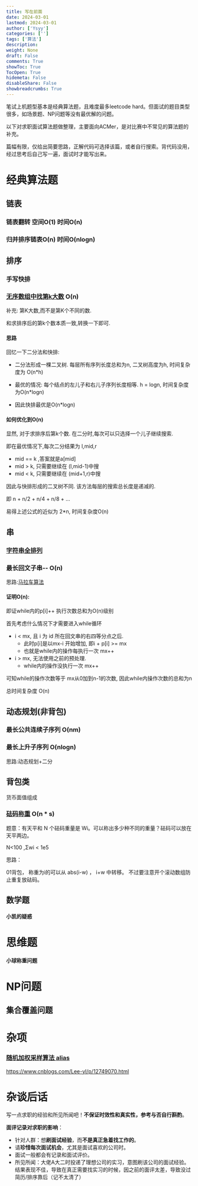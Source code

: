 ```yaml
---
title: 写在前面
date: 2024-03-01
lastmod: 2024-03-01
author: ['Ysyy']
categories: ['']
tags: ['算法']
description: 
weight: None
draft: False
comments: True
showToc: True
TocOpen: True
hidemeta: False
disableShare: False
showbreadcrumbs: True
---
```

笔试上机题型基本是经典算法题，且难度最多leetcode hard。但面试的题目类型很多，如场景题、NP问题等没有最优解的问题。

以下对求职面试算法题做整理，主要面向ACMer，是对比赛中不常见的算法题的补充。

篇幅有限，仅给出简要思路，正解代码可选择该篇，或者自行搜索。背代码没用，经过思考后自己写一遍，面试时才能写出来。

# 经典算法题

## 链表

### 链表翻转 空间O(1) 时间O(n)

### 归并排序链表O(n) 时间O(nlogn)

## 排序

### 手写快排

### [无序数组中找第k大数](https://leetcode.cn/problems/kth-largest-element-in-an-array/)  O(n)

补充: 第K大数,而不是第K个不同的数.

和求排序后的第k个数本质一致,转换一下即可.

#### 思路

回忆一下二分法和快排:

- 二分法形成一棵二叉树. 每层所有序列长度总和为n, 二叉树高度为h, 时间复杂度为 O(n*h)

- 最优的情况: 每个结点的左儿子和右儿子序列长度相等. h = logn, 时间复杂度为O(n*logn)
- 因此快排最优是O(n*logn)

#### 如何优化到O(n)

显然, 对于求排序后第k个数. 在二分时,每次可以只选择一个儿子继续搜索.

即在最优情况下,每次二分结果为 l,mid,r

- mid == k ,答案就是a[mid]
- mid > k, 只需要继续在 (l,mid-1)中搜
- mid < k, 只需要继续在 (mid+1,r)中搜

因此与快排形成的二叉树不同. 该方法每层的搜索总长度是递减的.

即 n + n/2 + n/4 + n/8 + ... 

易得上述公式的近似为 2*n, 时间复杂度O(n)



## 串

### [字符串全排列](https://leetcode.cn/problems/zi-fu-chuan-de-pai-lie-lcof/)



### 最长回文子串-- O(n)

思路:[马拉车算法](https://blog.csdn.net/qq_51116518/article/details/117370554) 

#### 证明O(n):

即证while内的p[i]++ 执行次数总和为O(n)级别

首先考虑什么情况下才需要进入while循环

- i < mx, 且 i  为 id 所在回文串的右四等分点之后.
  - 此时p[i]是以mx-i 开始增加, 即i + p[i] >= mx
  - 也就是while内的操作每执行一次 mx++
- i > mx, 无法使用之前的预处理.
  - while内的操作没执行一次 mx++

可知while的操作次数等于 mx从0加到n-1的次数, 因此while内操作次数的总和为n

总时间复杂度 O(n)





## 动态规划(非背包)

### 最长公共连续子序列 O(nm)

### 最长上升子序列 O(nlogn)

思路:动态规划+二分



## 背包类

货币面值组成

### [砝码称重](https://www.acwing.com/problem/content/description/3420/) O(n * s)

题意：有天平和 N 个砝码重量是 Wi。可以称出多少种不同的重量？砝码可以放在天平两边。

N<100 ,Σwi < 1e5

思路：

01背包， 称重为i的可以从 abs(i-w) ， i+w 中转移。 不过要注意开个滚动数组防止重复放砝码。



## 数学题

#### 小凯的疑惑

# 思维题

#### 小球称重问题





# NP问题

## 集合覆盖问题



# 杂项

### [随机加权采样算法 alias](https://leetcode.cn/problems/random-pick-with-weight/)

https://www.cnblogs.com/Lee-yl/p/12749070.html



# 杂谈后话

写一点求职的经验和所见所闻吧！**不保证时效性和真实性，参考与否自行斟酌**。

**面评记录对求职的影响**：

- 针对人群：想**刷面试经验**，而**不是真正急着找工作的**。
- 请**珍惜每次面试机会**，尤其是面试喜欢的公司时。
- 面试一般都会有记录和面试评价。
- 所见所闻：大佬A大二时投递了理想公司的实习，意图刷该公司的面试经验。结果表现不佳，导致在真正需要找实习的时候，因之前的面评太差，导致没过简历/排序靠后（记不太清了）